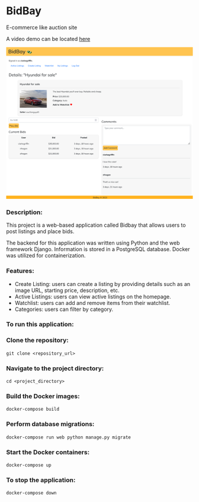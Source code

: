 # BidBay
E-commerce like auction site

A video demo can be located [here](https://youtu.be/q6ccLMdzZT8?si=8LrgcayLzAHciRRC)

![BidBay Image:](https://github.com/zerrynlh/BidBay/blob/main/auctions/static/images/bidbay3.png)

### Description:
This project is a web-based application called Bidbay that allows users to post listings and place bids.

The backend for this application was written using Python and the web framework Django. Information is stored in a PostgreSQL database. Docker was utilized for containerization.

### Features:
- Create Listing: users can create a listing by providing details such as an image URL, starting price, description, etc.
- Active Listings: users can view active listings on the homepage.
- Watchlist: users can add and remove items from their watchlist.
- Categories: users can filter by category.

### To run this application:

### Clone the repository:
```
git clone <repository_url>
```

### Navigate to the project directory:
```
cd <project_directory>
```

### Build the Docker images:
```
docker-compose build
```

### Perform database migrations:
```
docker-compose run web python manage.py migrate
```

### Start the Docker containers:
```
docker-compose up
```

### To stop the application:
```
docker-compose down
```
